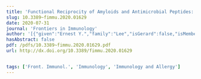 ```yaml
---
title: 'Functional Reciprocity of Amyloids and Antimicrobial Peptides: Rethinking the Role of Supramolecular Assembly in Host Defense, Immune Activation, and Inflammation'
slug: 10.3389~fimmu.2020.01629
date: 2020-07-31
journal: 'Frontiers in Immunology'
author: '[{"given":"Ernest Y.","family":"Lee","isGerard":false,"isMember":true,"isFirst":false,"isCorresponding":false},{"given":"Yashes","family":"Srinivasan","isGerard":false,"isMember":true,"isFirst":false,"isCorresponding":false},{"given":"Jaime","family":"de Anda","isGerard":false,"isMember":true,"isFirst":false,"isCorresponding":false},{"given":"Lauren K.","family":"Nicastro","isGerard":false,"isMember":false,"isFirst":false,"isCorresponding":false},{"given":"Çagla","family":"Tükel","isGerard":false,"isMember":false,"isFirst":false,"isCorresponding":false},{"given":"Gerard C. L.","family":"Wong","isGerard":true,"isMember":true,"isFirst":false,"isCorresponding":false}]'
hasAbstract: false
pdf: /pdfs/10.3389~fimmu.2020.01629.pdf
url: http://dx.doi.org/10.3389/fimmu.2020.01629


tags: ['Front. Immunol.', 'Immunology', 'Immunology and Allergy']
---
```

<!--truncate-->